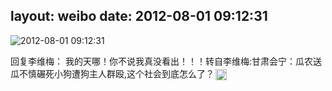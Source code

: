 layout: weibo
date: 2012-08-01 09:12:31
---
<meta name="referrer" content="no-referrer" />

<img src="/images/favicon.ico" style="float: left;"/>2012-08-01 09:12:31

回复李维梅： 我的天哪！你不说我真没看出！！！转自李维梅:甘肃会宁：瓜农送瓜不慎碾死小狗遭狗主人群殴,这个社会到底怎么了？<img style="display:inline-block;width:18px;vertical-align:middle;text-rendering:auto;margin:02px;" src=http://a.xnimg.cn/imgpro/icons/mobile/tucao.gif title=tucao /><br>

